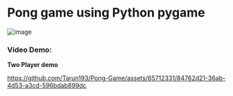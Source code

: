 # Pong game using Python pygame


![image](https://github.com/Tarun193/Pong-Game/assets/65712331/6df1fa4b-b6a9-4e4b-b872-07f0cf091de4)


### Video Demo:

**Two Player demo**

https://github.com/Tarun193/Pong-Game/assets/65712331/84762d21-36ab-4d53-a3cd-596bdab899dc

